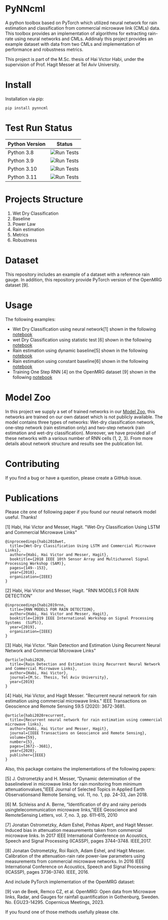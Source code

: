 
# PyNNcml
A python toolbox based on PyTorch which utilized neural network for rain estimation and classification from commercial microwave link (CMLs) data. This toolbox provides an implementation of algorithms for extracting rain-rate using neural networks and CMLs. Addinaly this project provides an example dataset with data from two CMLs and implementation of performance and robustness metrics.  

This project is part of the M.Sc. thesis of Hai Victor Habi, under the supervision of Prof. Hagit Messer at Tel Aviv University.



# Install
Installation via pip:
```
pip install pynncml
```

# Test Run Status
| Python Version | Status |
|---|---|
| Python 3.8  |![Run Tests](https://github.com/haihabi/PyNNcml/actions/workflows/run_test_python_3_8.yml/badge.svg)|
| Python 3.9 |![Run Tests](https://github.com/haihabi/PyNNcml/actions/workflows/run_test_python_3_9.yml/badge.svg)|
| Python 3.10 |![Run Tests](https://github.com/haihabi/PyNNcml/actions/workflows/run_test_python_3_10.yml/badge.svg)|
| Python 3.11 |![Run Tests](https://github.com/haihabi/PyNNcml/actions/workflows/run_test_python_3_11.yml/badge.svg)|




# Projects Structure

1. Wet Dry Classification
2. Baseline 
3. Power Law 
4. Rain estimation
5. Metrics
6. Robustness
# Dataset
This repository includes an example of a dataset with a reference rain gauge. 
In addition, this repository provide PyTorch version of the OpenMRG dataset [9].

# Usage
The following examples:
* Wet Dry Classification using neural network[1] shown in the following [notebook](https://github.com/haihabi/PyNNcml/blob/master/examples/wet_dry_classification_rnn.ipynb) 
* wet Dry Classification using statistic test [6]  shown in the following [notebook](https://github.com/haihabi/PyNNcml/blob/master/examples/wet_dry_classification.ipynb)
* Rain estimation using dynamic baseline[5] shown in the following [notebook](https://github.com/haihabi/PyNNcml/blob/master/examples/rain_estimation_dynamic.ipynb)
* Rain estimation using constant baseline[6] shown in the following [notebook](https://github.com/haihabi/PyNNcml/blob/master/examples/rain_estimation_constant.ipynb)
* Training One Step RNN [4] on the OpenMRG dataset [9] shown in the following [notebook](https://github.com/haihabi/PyNNcml/blob/master/examples/training_rnn.ipynb)



# Model Zoo
In this project we supply a set of trained networks in our [Model Zoo](https://github.com/haihabi/PyNNcml/tree/master/pynncml/model_zoo), this networks are trained on our own dataset which is not publicly available.
The model contains three types of networks: Wet-dry classification network, one-step network (rain estimation only) and two-step network (rain estimation and wet-dry classification). Moreover, we have provided all of these networks with a various number of RNN cells (1, 2, 3). From more details about network structure and results see the publication list.

# Contributing

If you find a bug or have a question, please create a GitHub issue.



# Publications

Please cite one of following paper if you found our neural network model useful. Thanks!

[1] Habi, Hai Victor and Messer, Hagit. "Wet-Dry Classification Using LSTM and Commercial Microwave Links"

```
@inproceedings{habi2018wet,
  title={Wet-Dry Classification Using LSTM and Commercial Microwave Links},
  author={Habi, Hai Victor and Messer, Hagit},
  booktitle={2018 IEEE 10th Sensor Array and Multichannel Signal Processing Workshop (SAM)},
  pages={149--153},
  year={2018},
  organization={IEEE}
} 

```

[2] Habi, Hai Victor and Messer, Hagit. "RNN MODELS FOR RAIN DETECTION"

```
@inproceedings{habi2019rnn,
  title={RNN MODELS FOR RAIN DETECTION},
  author={Habi, Hai Victor and Messer, Hagit},
  booktitle={2019 IEEE International Workshop on Signal Processing Systems  (SiPS)},
  year={2019},
  organization={IEEE}
} 

```

[3] Habi, Hai Victor. "Rain Detection and Estimation Using Recurrent Neural Network and Commercial Microwave Links"

```
@article{habi2020,
  title={Rain Detection and Estimation Using Recurrent Neural Network and Commercial Microwave Links},
  author={Habi, Hai Victor},
  journal={M.Sc. Thesis, Tel Aviv University},
  year={2019}
}

```

[4] Habi, Hai Victor, and Hagit Messer. "Recurrent neural network for rain estimation using commercial microwave links." IEEE Transactions on Geoscience and Remote Sensing 59.5 (2020): 3672-3681.
```
@article{habi2020recurrent,
  title={Recurrent neural network for rain estimation using commercial microwave links},
  author={Habi, Hai Victor and Messer, Hagit},
  journal={IEEE Transactions on Geoscience and Remote Sensing},
  volume={59},
  number={5},
  pages={3672--3681},
  year={2020},
  publisher={IEEE}
}
```

Also, this package contains the implementations of the following papers:

[5] J. Ostrometzky and H. Messer, “Dynamic determination of the baselinelevel in microwave links for rain monitoring from minimum attenuationvalues,”IEEE Journal of Selected Topics in Applied Earth Observationsand Remote Sensing, vol. 11, no. 1, pp. 24–33, Jan 2018.

[6] M. Schleiss and A. Berne, “Identification of dry and rainy periods usingtelecommunication  microwave  links,”IEEE  Geoscience  and  RemoteSensing Letters, vol. 7, no. 3, pp. 611–615, 2010

[7] Jonatan Ostrometzky, Adam Eshel, Pinhas Alpert, and Hagit Messer. Induced bias in attenuation measurements taken from commercial microwave links. In 2017 IEEE International
Conference on Acoustics, Speech and Signal Processing (ICASSP), pages 3744–3748. IEEE,2017. <br>

[8] Jonatan Ostrometzky, Roi Raich, Adam Eshel, and Hagit Messer.
Calibration of the
attenuation-rain rate power-law parameters using measurements from commercial microwave networks. In 2016 IEEE International Conference on Acoustics, Speech and Signal
Processing (ICASSP), pages 3736–3740. IEEE, 2016.

And include PyTorch implementation of the OpenMRG dataset:

[9] van de Beek, Remco CZ, et al. OpenMRG: Open data from Microwave links, Radar, and Gauges for rainfall quantification in Gothenburg, Sweden. No. EGU23-14295. Copernicus Meetings, 2023.


If you found one of those methods usefully please cite.
